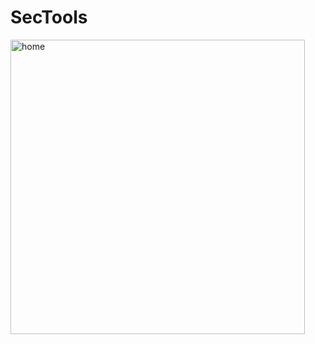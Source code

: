 # SecTools
<img width="471" alt="home" src="https://user-images.githubusercontent.com/61555936/125237371-39db1c00-e303-11eb-8c4a-40c5de9e4d96.png">

